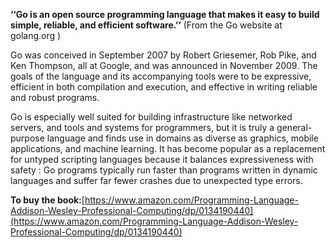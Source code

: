 **‘‘Go is an open source programming language that makes it easy to build simple, reliable, and efficient software.’’** (From the Go website at golang.org )

Go was conceived in September 2007 by Robert Griesemer, Rob Pike, and Ken Thompson, all at Google, and was announced in November 2009. The goals of the language and its accompanying tools were to be expressive, efficient in both compilation and execution, and effective
in writing reliable and robust programs.

Go is especially well suited for building infrastructure like networked servers, and tools and systems for programmers, but it is truly a general-purpose language and finds use in domains as diverse as graphics, mobile applications, and machine learning. It has become popular as a replacement for untyped scripting languages because it balances expressiveness with safety :
Go programs typically run faster than programs written in dynamic languages and suffer far fewer crashes due to unexpected type errors.

**To buy the book:**[https://www.amazon.com/Programming-Language-Addison-Wesley-Professional-Computing/dp/0134190440](https://www.amazon.com/Programming-Language-Addison-Wesley-Professional-Computing/dp/0134190440)